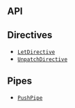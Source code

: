 ## API

## Directives

- [`LetDirective`](./let-directive.md)
- [`UnpatchDirective`](./unpatch-directive.md)

## Pipes 

- [`PushPipe`](./push-pipe.md)

